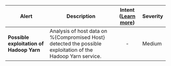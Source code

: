 |Alert|Description|Intent ([Learn more](#intentions))|Severity|
|----|----|:----:|--|
|**Possible exploitation of Hadoop Yarn**|Analysis of host data on %{Compromised Host} detected the possible exploitation of the Hadoop Yarn service.|-|Medium|
